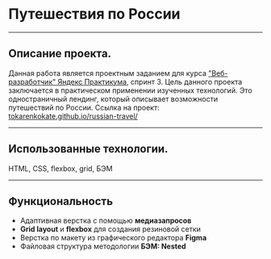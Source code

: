 # Путешествия по России

---

## Описание проекта.
Данная работа является проектным заданием для курса ["Веб-разработчик" Яндекс Практикума](https://practicum.yandex.ru/web/), спринт 3. Цель данного проекта заключается в практическом применении изученных технологий. Это одностраничный лендинг, который описывает возможности путешествий по России.
Ссылка на проект: [tokarenkokate.github.io/russian-travel/](https://tokarenkokate.github.io/russian-travel/)

---

## Использованные технологии.
HTML, CSS, flexbox, grid, БЭМ

---

## Функциональность
* Адаптивная верстка с помощью __медиазапросов__
* __Grid layout__ и  __flexbox__ для создания резиновой сетки
* Верстка по макету из графического редактора __Figma__
* Файловая структура методологии __БЭМ: Nested__
